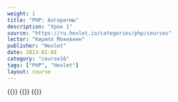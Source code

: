 ```yaml
---
weight: 1
title: "PHP: Алгоритмы"
description: "Урок 1"
source: "https://ru.hexlet.io/categories/php/courses"
lector: "Кирилл Мокевнин"
publisher: "Hexlet"
date: 2013-01-01
category: "course16"
tags: ["PHP", "Hexlet"]
layout: course
---
```

{{<players>}}
    {{<protonvideo b3c8927ce922e4837d3a7f58c9cb6ef7>}}
{{</players>}}
